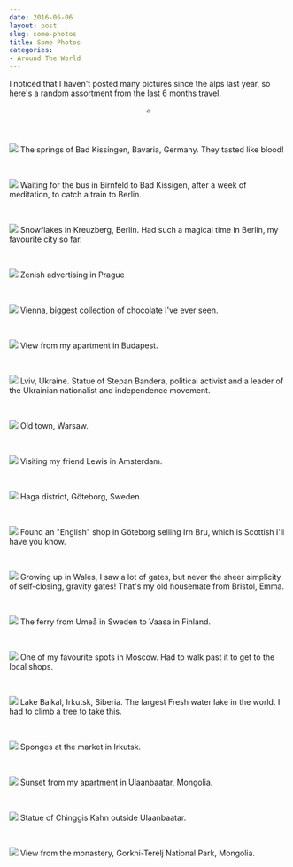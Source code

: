 ```yaml
---
date: 2016-06-06
layout: post
slug: some-photos
title: Some Photos
categories:
- Around The World
---
```


I noticed that I haven't posted many pictures since the alps last year, so here's a random assortment from the last
6 months travel.

<center> ⭐ </center>

<p>&nbsp;</p>

![](https://lh3.googleusercontent.com/-pGTM4qxjZN05nBesPOUMs0qGoL8Ygh4e6PiB9bGQuaGfZ41NpAu_JcKjoTS6gAx4GrNqlv4d4sR=w2151-h1612-no#wide)
The springs of Bad Kissingen, Bavaria, Germany. They tasted like blood!

<p>&nbsp;</p>


![](https://lh3.googleusercontent.com/etN1vw0hSWMe5JQwjJlV_Su3PF4EfFJ9AVoMMpdywaQms_sAWrOJtDVyWr41kGtj3-kSS8NZl33F=w1440-h247-no#mega)
Waiting for the bus in Birnfeld to Bad Kissigen, after a week of meditation, to catch a train to Berlin.

<p>&nbsp;</p>

![](https://lh3.googleusercontent.com/r5Vs91oeUn2Z5h6zhs8fjoTm9LD2UH8q7RXlyy5IxzCbBTt9UJ1uGjMPm1hdh-pFylo9hr-JEY35=w800#wide)
Snowflakes in Kreuzberg, Berlin. Had such a magical time in Berlin, my favourite city so far.

<p>&nbsp;</p>

![](https://lh3.googleusercontent.com/ljEbDTlcw3Vtuwyl9NBebgn3xvttekX60emr4J6LhfzxNaR-oOAJwvf2st2_R4slsJy844a7WLO0=w800#wide)
Zenish advertising in Prague

<p>&nbsp;</p>

![](https://lh3.googleusercontent.com/MHOmi7Tpf9eL4RTUuOnL_bJALQ4SFAhsVgVJSX_oKnJW_ukcJWEy1bR-NLtL7bwa1_WWq3zuL9Lt=w1200#mega)
Vienna, biggest collection of chocolate I've ever seen.
<p>&nbsp;</p>

![](https://lh3.googleusercontent.com/YT8WIdwGHiuQitlOktGYHGkvrM9MsHPiVNJXmXuEMxf9VXtkfVkVmsA7SzZNU30e7pP2qhPyHYaf=w1200#mega)
View from my apartment in Budapest.
<p>&nbsp;</p>

![](https://lh3.googleusercontent.com/4SBSyXXg8lmxjW8jStHK_1ObmSxCT37ZijHyyy2stzRbueLeuU583Nmr1-TrdEHjjWm2hcZdrHg7=w800#wide)
Lviv, Ukraine. Statue of Stepan Bandera, political activist and a leader of the Ukrainian nationalist and independence movement.
<p>&nbsp;</p>

![](https://lh3.googleusercontent.com/3izOiSvkfrOxH4bgEmZdxP1FE6ev8dPYJd7yT_DSP2XekOrkoY8yxHURPpxT4huGggtFDJQQPao0=w1200#mega)
Old town, Warsaw.
<p>&nbsp;</p>

![](https://lh3.googleusercontent.com/87WUCATYATz2BjnFiGx8F5m1TtUagAUJ3ChZJgc-m6yURHnT1UesIWa1IKKTSAug0ATwIaibYhzh=w800#wide)
Visiting my friend Lewis in Amsterdam.
<p>&nbsp;</p>

![](https://lh3.googleusercontent.com/W0XsdvyXeK5XHO_babxS6DHDYiIgEfNgzppvF3CtZRMruzF2ds7vI0EBW_yZ60HiJM9ffktMDqsf=w800#wide)
Haga district, Göteborg, Sweden.
<p>&nbsp;</p>

![](https://lh3.googleusercontent.com/Y4cqnC29pqNljK0YdGL9Cox2x3UWvX8B0znHZh4c3X7zOkL4F-XMSVIhlz8NOK6XvzbLDtMqyUil=w800#wide)
Found an "English" shop in Göteborg selling Irn Bru, which is Scottish I'll have you know.
<p>&nbsp;</p>

![](https://lh3.googleusercontent.com/kplX8DFntpcjL-9dbF-Eu6xmr-5RE0LTRu4Ywt8DErEypuSOmVEmFAf8UMSxUNED650sx514rqzm=w800#wide)
Growing up in Wales, I saw a lot of gates, but never the sheer simplicity of self-closing, gravity gates! That's my old
housemate from Bristol, Emma.
<p>&nbsp;</p>

![](https://lh3.googleusercontent.com/3nBY3YLCjtXPmf8aEn_NabGBN7xv3cRQpM_CWUQwPkArfImyvlYjCyz981-ESDENCTQmZSoaOn4C=w800#wide)
The ferry from Umeå in Sweden to Vaasa in Finland.
<p>&nbsp;</p>

![](https://lh3.googleusercontent.com/3Ttyfa-apWmV4Sj9qn8k8m-Y6cnYTdorSO0Bih1Yfyk7QmK-AdgueZLpFnhBpE3QwnnkV3yR7N0l=w800#wide)
One of my favourite spots in Moscow. Had to walk past it to get to the local shops.
<p>&nbsp;</p>

![](https://lh3.googleusercontent.com/LULyR-g8bhbOCPg-J_HfWJ0kzhF3sWkGsgqEjq0VJ0aXejw7cJRJk7ct4Xh2u5KjKSsuSUIraYvP=w1200#mega)
Lake Baikal, Irkutsk, Siberia. The largest Fresh water lake in the world. I had to climb a tree to take this.
<p>&nbsp;</p>

![](https://lh3.googleusercontent.com/8imjj3pZmgvmIFUvaycubcz8Q_WuxY4tIPqUsquFHPLO-XbUfJ819C8M3GhsKHu-TlY8jPWgrZZh=w800#wide)
Sponges at the market in Irkutsk.
<p>&nbsp;</p>

![](https://lh3.googleusercontent.com/4RDYioYaTnloaCwvyBSY-ymXSH2vw941esVuPQGYLMIl6kW6saROoMy65ppzlm5EebJwGa1XOcac=w1200#mega)
Sunset from my apartment in Ulaanbaatar, Mongolia.
<p>&nbsp;</p>

![](https://lh3.googleusercontent.com/46qUJRVOqXNvYlGmve7nMh3ZshoNZ_VQkorrz65yW_vkSZXoQzaJrCsqke1oK0mVu4f-qUK2r_Tk=w1200#mega)
Statue of Chinggis Kahn outside Ulaanbaatar.
<p>&nbsp;</p>

![](https://lh3.googleusercontent.com/kZlB-g1tpwUrvBFPXL9buOsjzgNAXugdKctBNhJgFTdpyYZ4DKFNAXgaC1mM2kkaYDBXW4qL_yGq=w1200#mega)
View from the monastery, Gorkhi-Terelj National Park, Mongolia.
<p>&nbsp;</p>
